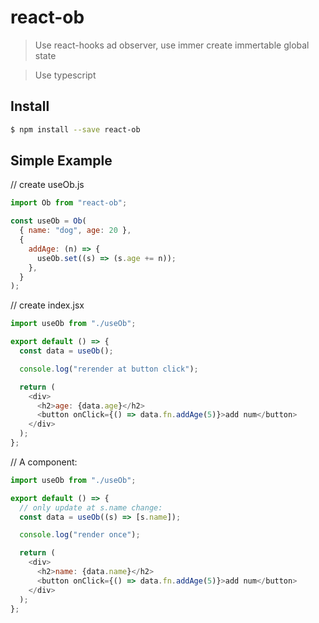 # react-ob

> Use react-hooks ad observer, use immer create immertable global state

> Use typescript

## Install

```sh
$ npm install --save react-ob
```

## Simple Example

// create useOb.js

```js
import Ob from "react-ob";

const useOb = Ob(
  { name: "dog", age: 20 },
  {
    addAge: (n) => {
      useOb.set((s) => (s.age += n));
    },
  }
);
```

// create index.jsx

```js
import useOb from "./useOb";

export default () => {
  const data = useOb();

  console.log("rerender at button click");

  return (
    <div>
      <h2>age: {data.age}</h2>
      <button onClick={() => data.fn.addAge(5)}>add num</button>
    </div>
  );
};
```

// A component:

```js
import useOb from "./useOb";

export default () => {
  // only update at s.name change:
  const data = useOb((s) => [s.name]);

  console.log("render once");

  return (
    <div>
      <h2>name: {data.name}</h2>
      <button onClick={() => data.fn.addAge(5)}>add num</button>
    </div>
  );
};
```
